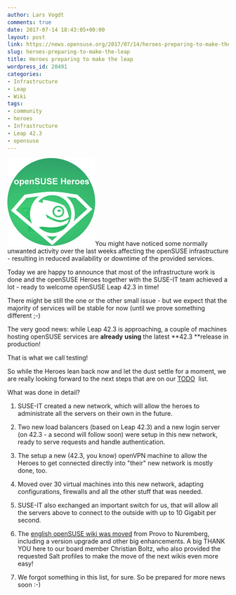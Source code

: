 ```yaml
---
author: Lars Vogdt
comments: true
date: 2017-07-14 18:43:05+00:00
layout: post
link: https://news.opensuse.org/2017/07/14/heroes-preparing-to-make-the-leap/
slug: heroes-preparing-to-make-the-leap
title: Heroes preparing to make the leap
wordpress_id: 20491
categories:
- Infrastructure
- Leap
- Wiki
tags:
- community
- heroes
- Infrastructure
- Leap 42.3
- opensuse
---
```


[![openSUSE-Heroes Logo](/wp-content/uploads/2016/07/openSUSE-Heroes.png)](https://en.opensuse.org/openSUSE:Heroes)You might have noticed some normally unwanted activity over the last weeks affecting the openSUSE infrastructure - resulting in reduced availability or downtime of the provided services.

Today we are happy to announce that most of the infrastructure work is done and the openSUSE Heroes together with the SUSE-IT team achieved a lot - ready to welcome openSUSE Leap 42.3 in time!

There might be still the one or the other small issue - but we expect that the majority of services will be stable for now (until we prove something different ;-)

The very good news: while Leap 42.3 is approaching, a couple of machines hosting openSUSE services are **already** **using** the latest **42.3 **release in production!

That is what we call testing!

So while the Heroes lean back now and let the dust settle for a moment, we are really looking forward to the next steps that are on our [TODO](https://news.opensuse.org/2017/02/25/opensuse-heroes-december-meeting-final-results/)  list.

What was done in detail?

<!-- more -->



 	
  1. SUSE-IT created a new network, which will allow the heroes to administrate all the servers on their own in the future.

 	
  2. Two new load balancers (based on Leap 42.3) and a new login server (on 42.3 - a second will follow soon) were setup in this new network, ready to serve requests and handle authentication.

 	
  3. The setup a new (42.3, you know) openVPN machine to allow the Heroes to get connected directly into "their" new network is mostly done, too.

 	
  4. Moved over 30 virtual machines into this new network, adapting configurations, firewalls and all the other stuff that was needed.

 	
  5. SUSE-IT also exchanged an important switch for us, that will allow all the servers above to connect to the outside with up to 10 Gigabit per second.

 	
  6. The [english openSUSE wiki was moved](https://news.opensuse.org/2017/07/10/english-opensuse-wiki-will-be-updated-and-moved-home/) from Provo to Nuremberg, including a version upgrade and other big enhancements. A big THANK YOU here to our board member Christian Boltz, who also provided the requested Salt profiles to make the move of the next wikis even more easy!

 	
  7. We forgot something in this list, for sure. So be prepared for more news soon :-)



